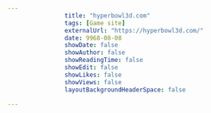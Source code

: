 ---
                title: "hyperbowl3d.com"
                tags: [Game site]
                externalUrl: "https://hyperbowl3d.com/"
                date: 9968-08-08
                showDate: false
                showAuthor: false
                showReadingTime: false
                showEdit: false
                showLikes: false
                showViews: false
                layoutBackgroundHeaderSpace: false
                ---
